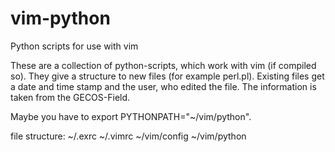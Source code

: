 # vim-python
Python scripts for use with vim

These are a collection of python-scripts, which work with vim (if compiled so).
They give a structure to new files (for example perl.pl). Existing files get a date and time stamp and the user, who edited the file. The information is taken from the GECOS-Field.

Maybe you have to export PYTHONPATH="~/vim/python".

file structure:
~/.exrc ~/.vimrc ~/vim/config ~/vim/python
